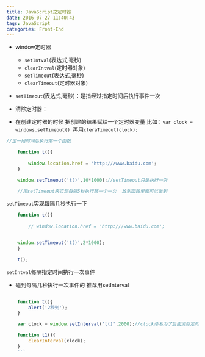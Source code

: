 ```yaml
---
title: JavaScript之定时器
date: 2016-07-27 11:40:43
tags: JavaScript
categories: Front-End
---
```


- window定时器

   - `setIntval`(表达式,毫秒)
  - `clearIntval`(定时器对象)
  - `setTimeout`(表达式,毫秒)
  - `clearTimeout`(定时器对象)
 <!--more-->
 
- `setTimeout`(表达式,毫秒)：是指经过指定时间后执行事件一次
 
- 清除定时器：
 
- 在创建定时器的时候 把创建的结果赋给一个定时器变量 比如：`var clock = windows.setTimeout() `再用`cleraTimeout(clock);`

```javascript
//定一段时间后执行某一个函数

	function t(){
		 
		window.location.href = 'http:///www.baidu.com';
	}

	window.setTimeout('t()',10*1000);//setTimeout只是执行一次

	//用setTimeout来实现每隔5秒执行某一个一次  放到函数里面可以做到

```

`setTimeout`实现每隔几秒执行一下

```javascript
	function t(){
		 
		// window.location.href = 'http:///www.baidu.com';


	window.setTimeout('t()',2*1000);
	}

	t();

```

`setIntval`每隔指定时间执行一次事件

- 碰到每隔几秒执行一次事件的 推荐用setInterval

```javascript

	function t(){
		alert('2秒到');
	}

	var clock = window.setInterval('t()',2000);//clock命名为了后面消除定时器用到 这个变量是指向定时器

	function t1(){
		clearInterval(clock);
	}
    ```

